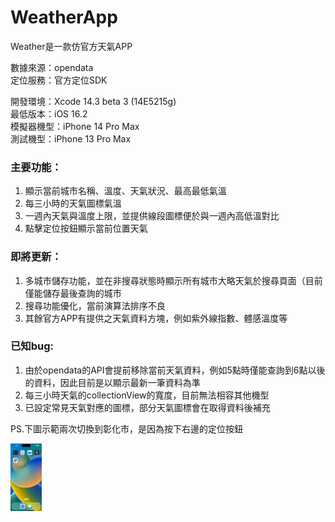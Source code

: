 # WeatherApp  
  
Weather是一款仿官方天氣APP  
  
數據來源：opendata  
定位服務：官方定位SDK  
  
開發環境：Xcode 14.3 beta 3 (14E5215g)  
最低版本：iOS 16.2  
模擬器機型：iPhone 14 Pro Max  
測試機型：iPhone 13 Pro Max  
  
### 主要功能：  
1. 顯示當前城市名稱、溫度、天氣狀況、最高最低氣溫  
2. 每三小時的天氣圖標氣溫  
3. 一週內天氣與溫度上限，並提供線段圖標便於與一週內高低溫對比  
4. 點擊定位按鈕顯示當前位置天氣  
  
### 即將更新：  
1. 多城市儲存功能，並在非搜尋狀態時顯示所有城市大略天氣於搜尋頁面（目前僅能儲存最後查詢的城市  
2. 搜尋功能優化，當前演算法排序不良  
3. 其餘官方APP有提供之天氣資料方塊，例如紫外線指數、體感溫度等  
  
### 已知bug:    
1. 由於opendata的API會提前移除當前天氣資料，例如5點時僅能查詢到6點以後的資料，因此目前是以顯示最新一筆資料為準  
2. 每三小時天氣的collectionView的寬度，目前無法相容其他機型  
3. 已設定常見天氣對應的圖標，部分天氣圖標會在取得資料後補充  
  
PS.下圖示範兩次切換到彰化市，是因為按下右邊的定位按鈕  

<img src="https://github.com/uirozwang/WeatherApp/blob/main/WeatherApp.gif" alt="your-gif-description" style="max-width: 50px;">
